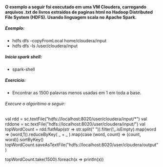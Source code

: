 #### O exemplo a seguir foi executado em uma VM Cloudera, carregando arquivos .txt de livros extraidos de paginas html no Hadoop Distributed File System (HDFS). Usando linguagem scala no Apache Spark.

##### Exemplo: 
* hdfs dfs -copyFromLocal home/cloudera/input 
* hdfs dfs -ls /user/cloudera/input

##### Inicia spark shell: 
* spark-shell 

##### Exercicio:
* Encontrar as 1500 palavras menos usadas em 1 em toda a base.

###### Execure o algoritimo a seguir:

val rdd = sc.textFile("hdfs://localhost:8020/user/cloudera/input/*") 
val rddone = sc.textFile("hdfs://localhost:8020/user/cloudera/input/") 
val topWordCount = rdd.flatMap(str => str.split(" ")).filter(!_.isEmpty).map(word => (word,1)).reduceByKey( _ + _ ).map{case (word, count) => (count, word)}.sortByKey() topWordCount.saveAsTextFile("hdfs://localhost:8020/user/cloudera/output")

topWordCount.take(1500).foreach(x => println(x))
